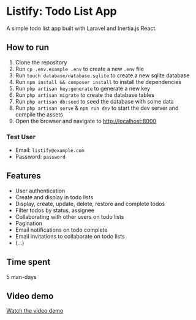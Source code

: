 # Listify: Todo List App 
A simple todo list app built with Laravel and Inertia.js React.

## How to run
1. Clone the repository
2. Run `cp .env.example .env` to create a new `.env` file
3. Run `touch database/database.sqlite` to create a new sqlite database
4. Run `npm install && composer install` to install the dependencies
5. Run `php artisan key:generate` to generate a new key
6. Run `php artisan migrate` to create the database tables
7. Run `php artisan db:seed` to seed the database with some data
8. Run `php artisan serve` & `npm run dev` to start the dev server and compile the assets
9. Open the browser and navigate to [http://localhost:8000](http://localhost:8000)

### Test User
- Email: `listify@example.com`
- Password: `password`

## Features
- User authentication
- Create and display in todo lists
- Display, create, update, delete, restore and complete todos
- Filter todos by status, assignee
- Collaborating with other users on todo lists
- Pagination
- Email notifications on todo complete
- Email invitations to collaborate on todo lists
- (...)

## Time spent
5 man-days

## Video demo
[Watch the video demo](https://drive.google.com/file/d/1hNZgMr-VeyAdKEV8wO7Iy-msBp4TlBuH/view?usp=sharing)
